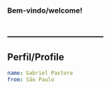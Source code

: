 ### Bem-vindo/welcome!
## ______________________
## Perfil/Profile
```yaml
name: Gabriel Pastore
from: São Paulo
```
